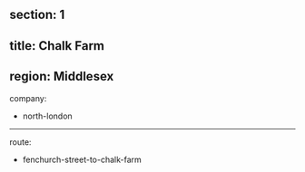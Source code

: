 section: 1
----
title: Chalk Farm
----
region: Middlesex
----
company:
- north-london
----
route:
- fenchurch-street-to-chalk-farm
